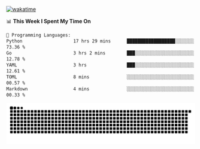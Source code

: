 [![wakatime](https://wakatime.com/badge/user/384f91c6-4eee-411f-8f3b-1b691f58a544.svg)](https://wakatime.com/@384f91c6-4eee-411f-8f3b-1b691f58a544)

<!--START_SECTION:waka-->
📊 **This Week I Spent My Time On** 

```text
💬 Programming Languages: 
Python                   17 hrs 29 mins      ██████████████████░░░░░░░   73.36 % 
Go                       3 hrs 2 mins        ███░░░░░░░░░░░░░░░░░░░░░░   12.78 % 
YAML                     3 hrs               ███░░░░░░░░░░░░░░░░░░░░░░   12.61 % 
TOML                     8 mins              ░░░░░░░░░░░░░░░░░░░░░░░░░   00.57 % 
Markdown                 4 mins              ░░░░░░░░░░░░░░░░░░░░░░░░░   00.33 % 
```


<!--END_SECTION:waka-->

<picture>
  <source media="(prefers-color-scheme: dark)" srcset="https://raw.githubusercontent.com/fuwx295/fuwx295/output/github-contribution-grid-snake-dark.svg">
  <source media="(prefers-color-scheme: light)" srcset="https://raw.githubusercontent.com/fuwx295/fuwx295/output/github-contribution-grid-snake.svg">
  <img alt="github contribution grid snake animation" src="https://raw.githubusercontent.com/fuwx295/fuwx295/output/github-contribution-grid-snake.svg">
</picture>
